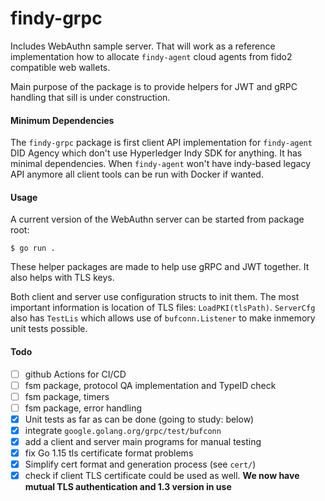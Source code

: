 # findy-grpc

Includes WebAuthn sample server. That will work as a reference implementation how to allocate `findy-agent` cloud agents from fido2 compatible web wallets.

Main purpose of the package is to provide helpers for JWT and gRPC handling that sill is under construction.

#### Minimum Dependencies

The `findy-grpc` package is first client API implementation for `findy-agent` DID Agency which don't use Hyperledger Indy SDK for anything. It has minimal dependencies. When `findy-agent` won't have indy-based legacy API anymore all client tools can be run with Docker if wanted.

#### Usage

A current version of the WebAuthn server can be started from package root:
```shell script
$ go run .
```

These helper packages are made to help use gRPC and JWT together. It also helps with TLS keys.

Both client and server use configuration structs to init them. The most important information is location of TLS files: `LoadPKI(tlsPath)`. `ServerCfg` also has `TestLis` which allows use of `bufconn.Listener` to make inmemory unit tests possible.

#### Todo
- [ ] github Actions for CI/CD
- [ ] fsm package, protocol QA implementation and TypeID check
- [ ] fsm package, timers
- [ ] fsm package, error handling
- [x] Unit tests as far as can be done (going to study: below)
- [x] integrate `google.golang.org/grpc/test/bufconn`
- [x] add a client and server main programs for manual testing
- [x] fix Go 1.15 tls certificate format problems
- [x] Simplify cert format and generation process (see `cert/`)
- [x] check if client TLS certificate could be used as well. **We now have mutual TLS authentication and 1.3 version in use** 
